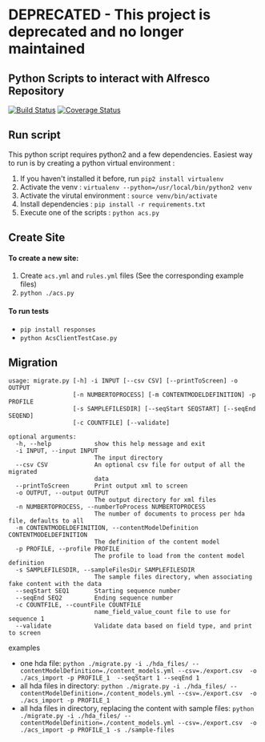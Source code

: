 # DEPRECATED - This project is deprecated and no longer maintained

## Python Scripts to interact with Alfresco Repository
[![Build Status](https://travis-ci.org/uw-it-edm/acs-python-scripts.svg?branch=develop)](https://travis-ci.org/uw-it-edm/acs-python-scripts)
[![Coverage Status](https://coveralls.io/repos/github/uw-it-edm/acs-python-scripts/badge.svg?branch=develop)](https://coveralls.io/github/uw-it-edm/acs-python-scripts?branch=develop)

## Run script 
This python script requires python2 and a few dependencies. 
Easiest way to run is by creating a python virtual environment : 

1. If you haven't installed it before, run `pip2 install virtualenv`
2. Activate the venv : `virtualenv --python=/usr/local/bin/python2 venv`
3. Activate the virutal environment : `source venv/bin/activate` 
4. Install dependencies : `pip install -r requirements.txt`
5. Execute one of the scripts : `python acs.py`

## Create Site

#### To create a new site:
1. Create `acs.yml` and `rules.yml` files (See the corresponding example files)
2. `python ./acs.py`

#### To run tests 
* `pip install responses` 
* `python AcsClientTestCase.py`


## Migration
```
usage: migrate.py [-h] -i INPUT [--csv CSV] [--printToScreen] -o OUTPUT
                  [-n NUMBERTOPROCESS] [-m CONTENTMODELDEFINITION] -p PROFILE
                  [-s SAMPLEFILESDIR] [--seqStart SEQSTART] [--seqEnd SEQEND]
                  [-c COUNTFILE] [--validate]

optional arguments:
  -h, --help            show this help message and exit
  -i INPUT, --input INPUT
                        The input directory
  --csv CSV             An optional csv file for output of all the migrated
                        data
  --printToScreen       Print output xml to screen
  -o OUTPUT, --output OUTPUT
                        The output directory for xml files
  -n NUMBERTOPROCESS, --numberToProcess NUMBERTOPROCESS
                        The number of documents to process per hda file, defaults to all
  -m CONTENTMODELDEFINITION, --contentModelDefinition CONTENTMODELDEFINITION
                        The definition of the content model
  -p PROFILE, --profile PROFILE
                        The profile to load from the content model definition
  -s SAMPLEFILESDIR, --sampleFilesDir SAMPLEFILESDIR
                        The sample files directory, when associating fake content with the data
  --seqStart SEQ1       Starting sequence number
  --seqEnd SEQ2         Ending sequence number
  -c COUNTFILE, --countFile COUNTFILE
                        name_field_value_count file to use for sequence 1
  --validate            Validate data based on field type, and print to screen

```

examples
 * one hda file: `python ./migrate.py -i ./hda_files/ --contentModelDefinition=./content_models.yml --csv=./export.csv  -o ./acs_import -p PROFILE_1  --seqStart 1 --seqEnd 1`
 * all hda files in directory: `python ./migrate.py -i ./hda_files/ --contentModelDefinition=./content_models.yml --csv=./export.csv  -o ./acs_import -p PROFILE_1`
 * all hda files in directory, replacing the content with sample files: `python ./migrate.py -i ./hda_files/ --contentModelDefinition=./content_models.yml --csv=./export.csv  -o ./acs_import -p PROFILE_1 -s ./sample-files`
 
